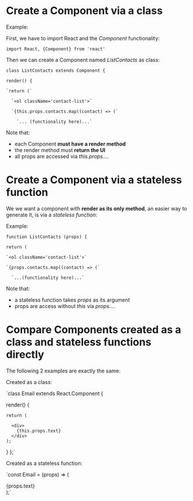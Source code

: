# Create a Component via a class

Example:

First, we have to import React and the _Component_ functionality:

`import React, {Component} from 'react'`

Then we can create a Component named _ListContacts_ as class:

`class ListContacts extends Component {`

  `render() {`

    `return (`

      `<ol className='contact-list'>`

      `{this.props.contacts.map((contact) => (`

        `... (functionality here)...`

Note that:
- each Component **must have a render method**
- the render method must **return the UI**
- all props are accessed via _this.props...._

# Create a Component via a stateless function

We we want a component with **render as its only method**, an easier way to generate it, is via a _stateless function_:

Example:

`function ListContacts (props) {`

  `return (`

    `<ol className='contact-list'>`

    `{props.contacts.map((contact) => (`

      `...(functionality here)...`

Note that:
- a stateless function takes _props_ as its argument
- props are access without _this_ via _props...._

# Compare Components created as a class and stateless functions directly

The following 2 examples are exactly the same:

Created as a class:

`class Email extends React.Component {

  render() {

    return (

      <div>
        {this.props.text}
      </div>
    );
  }
};`

Created as a stateless function:

`const Email = (props) => (
  
  <div>
    {props.text}
  </div>
);`
